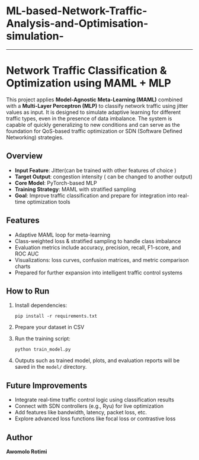 # ML-based-Network-Traffic-Analysis-and-Optimisation-simulation-


---

#  Network Traffic Classification & Optimization using MAML + MLP

This project applies **Model-Agnostic Meta-Learning (MAML)** combined with a **Multi-Layer Perceptron (MLP)** to classify network traffic using jitter values as input. It is designed to simulate adaptive learning for different traffic types, even in the presence of data imbalance. The system is capable of quickly generalizing to new conditions and can serve as the foundation for QoS-based traffic optimization or SDN (Software Defined Networking) strategies.

##  Overview

* **Input Feature**: Jitter(can be trained with other features of choice )
* **Target Output**: congestion intensity ( can be changed to another output)
* **Core Model**: PyTorch-based MLP
* **Training Strategy**: MAML with stratified sampling
* **Goal**: Improve traffic classification and prepare for integration into real-time optimization tools

##  Features

*  Adaptive MAML loop for meta-learning
*  Class-weighted loss & stratified sampling to handle class imbalance
*  Evaluation metrics include accuracy, precision, recall, F1-score, and ROC AUC
*  Visualizations: loss curves, confusion matrices, and metric comparison charts
*  Prepared for further expansion into intelligent traffic control systems




##  How to Run

1. Install dependencies:

   ```
   pip install -r requirements.txt
   ```

2. Prepare your dataset in CSV 

3. Run the training script:

   ```
   python train_model.py
   ```

4. Outputs such as trained model, plots, and evaluation reports will be saved in the `model/` directory.

##  Future Improvements

* Integrate real-time traffic control logic using classification results
* Connect with SDN controllers (e.g., Ryu) for live optimization
* Add features like bandwidth, latency, packet loss, etc.
* Explore advanced loss functions like focal loss or contrastive loss

## Author

**Awomolo Rotimi**



